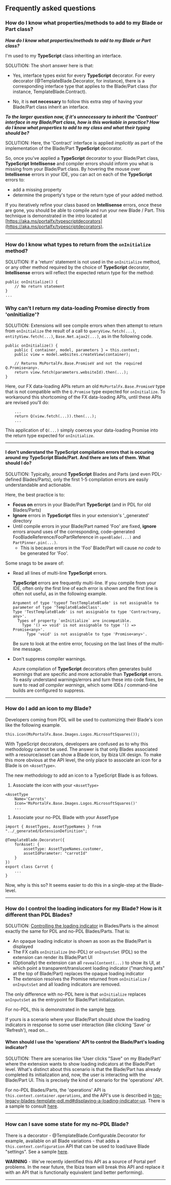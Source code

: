 
<a name="frequently-asked-questions"></a>
## Frequently asked questions

<!-- TODO:  FAQ Format is ###Link, ***title***, Description, Solution, 3 Asterisks -->

<a name="frequently-asked-questions-how-do-i-know-what-properties-methods-to-add-to-my-blade-or-part-class"></a>
### How do I know what properties/methods to add to my Blade or Part class?

***How do I know what properties/methods to add to my Blade or Part class?***

I'm used to my **TypeScript** class inheriting an interface.

SOLUTION: The short answer here is that:
- Yes, interface types exist for every **TypeScript** decorator. For every decorator (@TemplateBlade.Decorator, for instance), there is a corresponding interface type that applies to the Blade/Part class (for instance, TemplateBlade.Contract).  

- No, it is **not necessary** to follow this extra step of having your Blade/Part class inherit an interface.  

***To the larger question now, if it's unnecessary to inherit the 'Contract' interface in my Blade/Part class, how is this workable in practice?  How do I know what properties to add to my class and what their typing should be?***

SOLUTION: Here, the 'Contract' interface is applied *implicitly* as part of the implementation of the Blade/Part **TypeScript** decorator.  

So, once you've applied a **TypeScript** decorator to your Blade/Part class, **TypeScript** **Intellisense** and compiler errors should inform you what is missing from your Blade/Part class.  By hovering the mouse over **Intellisense** errors in your IDE, you can act on each of the **TypeScript** errors to:
- add a missing property  
- determine the property's type or the return type of your added method.

If you iteratively refine your class based on **Intellisense** errors, once these are gone, you should be able to compile and run your new Blade / Part.  This technique is demonstrated in the intro located at [https://aka.ms/portalfx/typescriptdecorators](https://aka.ms/portalfx/typescriptdecorators).

* * * 

<a name="frequently-asked-questions-how-do-i-know-what-types-to-return-from-the-oninitialize-method"></a>
### How do I know what types to return from the <code>onInitialize</code> method?

SOLUTION: If a 'return' statement is not used in the  `onInitialize` method, or any other method required by the  choice of **TypeScript** decorator, **Intellisense** errors will reflect the expected return type for the method:

```
public onInitialize() {
    // No return statement
}
...
```

<a name="frequently-asked-questions-why-can-t-i-return-my-data-loading-promise-directly-from-oninitialize"></a>
### Why can&#39;t I return my data-loading Promise directly from &#39;onInitialize&#39;?

SOLUTION: Extensions will see compile errors when then attempt to return from `onInitialize` the result of a call to `queryView.fetch(...)`, `entityView.fetch(...)`, `Base.Net.ajax2(...)`, as in the following code.

```
public onInitialize() {
    public { container, model, parameters } = this.context;
    public view = model.websites.createView(container);

    // Returns MsPortalFx.Base.PromiseV and not the required Q.Promise<any>.
    return view.fetch(parameters.websiteId).then(...);
}
```

Here, our FX data-loading APIs return an old `MsPortalFx.Base.PromiseV` type that is not compatible with the `Q.Promise` type expected for `onInitialize`.  To workaround this shortcoming of the FX data-loading APIs, until these APIs are revised you'll do:  
```
    ...
    return Q(view.fetch(...)).then(...);
    ...
```
This application of `Q(...)` simply coerces your data-loading Promise into the return type expected for `onInitialize`.  

* * * 

<a name="frequently-asked-questions-why-can-t-i-return-my-data-loading-promise-directly-from-oninitialize-i-don-t-understand-the-typescript-compilation-errors-that-is-occuring-around-my-typescript-blade-part-and-there-are-lots-of-them-what-should-i-do"></a>
#### I don&#39;t understand the <strong>TypeScript</strong> compilation errors that is occuring around my TypeScript Blade/Part.  And there are lots of them.  What should I do?

SOLUTION: Typically, around  **TypeScript** Blades and Parts (and even PDL-defined Blades/Parts), only the first 1-5 compilation errors are easily understandable and actionable.  

Here, the best practice is to:  
- **Focus on** errors in your Blade/Part **TypeScript** (and in PDL for old Blades/Parts)
- **Ignore** errors in **TypeScript** files in your extension's '_generated' directory
- Until compile errors in your Blade/Part named 'Foo' are fixed, **ignore** errors around uses of the corresponding, code-generated FooBladeReference/FooPartReference in `openBlade(...)` and `PartPinner.pin(...)`.
    - This is because errors in the 'Foo' Blade/Part will cause *no code* to be generated for 'Foo'.  

Some snags to be aware of:

* Read all lines of multi-line **TypeScript** errors.

    **TypeScript** errors are frequently multi-line.  If you compile from your IDE, often only the first line of each error is shown and the first line is often not useful, as in the following example.

  ```
  Argument of type 'typeof TestTemplateBlade' is not assignable to parameter of type 'TemplateBladeClass'.
  Type 'TestTemplateBlade' is not assignable to type 'Contract<any, any>'.
    Types of property `onInitialize` are incompatible.
      Type '() => void' is not assignable to type '() => Promise<any>'.
        Type 'void' is not assignable to type 'Promise<any>'.
  ```

  Be sure to look at the entire error, focusing on the last lines of the multi-line message.

* Don't suppress compiler warnings.

    Azure compilation of **TypeScript** decorators often generates build *warnings* that are specific and more actionable than **TypeScript** errors.  To easily understand warnings/errors and turn these into code fixes, be sure to read *all compiler warnings*, which some IDEs / command-line builds are configured to suppress.

* * * 

<a name="frequently-asked-questions-how-do-i-add-an-icon-to-my-blade"></a>
### How do I add an icon to my Blade?

Developers coming from PDL will be used to customizing their Blade's icon like the following example.
```
this.icon(MsPortalFx.Base.Images.Logos.MicrosoftSquares());  
```
With TypeScript decorators, developers are confused as to why this methodology cannot be used.  The answer is that only Blades associated with a resource/asset can show a Blade icon, by Ibiza UX design.  To make this more obvious at the API level, the only place to associate an icon for a Blade is on `<AssetType>`.

The new methodology to add an icon to a TypeScript Blade is as follows.
1. Associate the icon with your `<AssetType>`
```
<AssetType
    Name='Carrots'
    Icon='MsPortalFx.Base.Images.Logos.MicrosoftSquares()'
    ...
```
1. Associate your no-PDL Blade with your AssetType
```
import { AssetTypes, AssetTypeNames } from "../_generated/ExtensionDefinition";

@TemplateBlade.Decorator({
    forAsset: {
        assetType: AssetTypeNames.customer,
        assetIdParameter: "carrotId"
    }
})
export class Carrot {
    ...
}
```
Now, why is this so?  It seems easier to do this in a single-step at the Blade-level. 

* * * 

<a name="frequently-asked-questions-how-do-i-control-the-loading-indicators-for-my-blade-how-is-it-different-than-pdl-blades"></a>
### How do I control the loading indicators for my Blade?  How is it different than PDL Blades?

SOLUTION: 
[Controlling the loading indicator](portalfx-parts-revealContent.md) in Blades/Parts is the almost exactly the same for PDL and no-PDL Blades/Parts.  That is:  
- An opaque loading indicator is shown as soon as the Blade/Part is displayed
- The FX calls `onInitialize` (no-PDL) or `onInputsSet` (PDL) so the extension can render its Blade/Part UI
- (Optionally) the extension can all `revealContent(...)` to show its UI, at which point a transparent/translucent loading indicator ("marching ants" at the top of Blade/Part) replaces the opaque loading indicator
- The extension resolves the Promise returned from `onInitialize` / `onInputsSet` and all loading indicators are removed.

The only difference with no-PDL here is that `onInitialize` replaces `onInputsSet` as the entrypoint for Blade/Part initialization.  

For no-PDL, this is demonstrated in the sample [here](https://df.onecloud.azure-test.net/#blade/SamplesExtension/TemplateBladeWithSettings).

If yours is a scenario where your Blade/Part should show the loading indicators in response to some user interaction (like clicking 'Save' or 'Refresh'), read on...

<a name="frequently-asked-questions-how-do-i-control-the-loading-indicators-for-my-blade-how-is-it-different-than-pdl-blades-when-should-i-use-the-operations-api-to-control-the-blade-part-s-loading-indicator"></a>
#### When should I use the &#39;operations&#39; API to control the Blade/Part&#39;s loading indicator?

SOLUTION: 
There are scenarios like 'User clicks "Save" on my Blade/Part' where the extension wants to show loading indicators at the Blade/Part level.  What's distinct about this scenario is that the Blade/Part has already completed its initialization and, now, the user is interacting with the Blade/Part UI.  This is precisely the kind of scenario for the 'operations' API.  

For no-PDL Blades/Parts, the 'operations' API is `this.context.container.operations`, and the API's use is described in [top-legacy-blades-template-pdl.md#displaying-a-loading-indicator-ux](top-legacy-blades-template-pdl.md#displaying-a-loading-indicator-ux).  There is a sample to consult [here](https://df.onecloud.azure-test.net/#blade/SamplesExtension/TemplateBladeWithSettings).

* * * 

<a name="frequently-asked-questions-how-can-i-save-some-state-for-my-no-pdl-blade"></a>
### How can I save some state for my no-PDL Blade?

There is a decorator - @TemplateBlade.Configurable.Decorator for example, available on all Blade variations - that adds a `this.context.configuration` API that can be used to load/save Blade "settings".  See a sample [here](https://df.onecloud.azure-test.net/#blade/SamplesExtension/TemplateBladeWithSettings).

**WARNING** - We've recently identified this API as a source of Portal perf problems.  In the near future, the Ibiza team will break this API and replace it with an API that is functionally equivalent (and better performing). 

* * *
